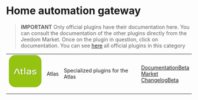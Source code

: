 
# Home automation gateway


>**IMPORTANT**
>Only official plugins have their documentation here. You can consult the documentation of the other plugins directly from the Jeedom Market. Once on the plugin in question, click on documentation.
>You can see [here](https://market.jeedom.com/index.php?v=d&p=market&type=plugin&categorie=home+automation+protocol) all official plugins in this category


| | | | |
|--- | --- | --- | ---|
|<img src="atlas/atlas_icon.png" class="pluginLogo" width="100" />|Atlas|Specialized plugins for the Atlas|[Documentation](atlas/index.md)[Beta](atlas/beta/index.md)<br/>[Market](https://market.jeedom.com/index.php?v=d&p=market_display&id=4195)<br/>[Changelog](atlas/changelog.md)[Beta](atlas/beta/changelog.md)|
